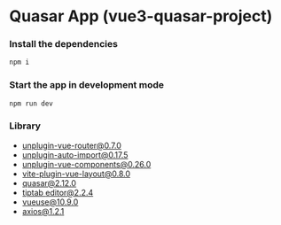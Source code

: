 # Quasar App (vue3-quasar-project)

### Install the dependencies

```ruby
npm i
```

### Start the app in development mode

```ruby
npm run dev
```

### Library

- [unplugin-vue-router@0.7.0](https://github.com/posva/unplugin-vue-router)
- [unplugin-auto-import@0.17.5](https://github.com/unplugin/unplugin-auto-import)
- [unplugin-vue-components@0.26.0](https://github.com/unplugin/unplugin-vue-components)
- [vite-plugin-vue-layout@0.8.0](https://github.com/whiteDwarff/vite-plugin-vue-layouts)
- [quasar@2.12.0](https://quasar.dev/)
- [tiptab editor@2.2.4](https://tiptap.dev/docs/editor/installation/vue3)
- [vueuse@10.9.0](https://vueuse.org/)
- axios@1.2.1
